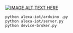 [![IMAGE ALT TEXT HERE](https://i.ytimg.com/vi/vXw9tzfwlvw/1.jpg)](https://www.youtube.com/watch?v=vXw9tzfwlvw)
```
python alexa-iot/arduino .py
python alexa-iot/server.py
python device-broker.py
```
